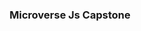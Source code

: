 <a name="readme-top"></a>

<div align="center">  

  <h3><b>Microverse Js Capstone</b></h3>

</div>



